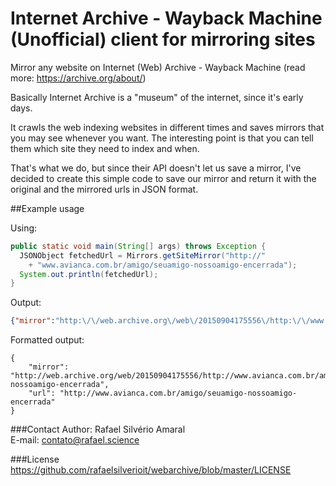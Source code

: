 # Internet Archive - Wayback Machine (Unofficial) client for mirroring sites
Mirror any website on Internet (Web) Archive - Wayback Machine
(read more: https://archive.org/about/)

Basically Internet Archive is a "museum" of the internet, since it's early days.

It crawls the web indexing websites in different times and saves mirrors that you may see whenever you want. The interesting point is that you can tell them which site they need to index and when.

That's what we do, but since their API doesn't let us save a mirror, I've decided to create this simple code to save our mirror and return it with the original and the mirrored urls in JSON format.

##Example usage

Using:
```java
public static void main(String[] args) throws Exception {
  JSONObject fetchedUrl = Mirrors.getSiteMirror("http://"
    + "www.avianca.com.br/amigo/seuamigo-nossoamigo-encerrada");
  System.out.println(fetchedUrl);
}
```

Output: 
```json
{"mirror":"http:\/\/web.archive.org\/web\/20150904175556\/http:\/\/www.avianca.com.br\/amigo\/seuamigo-nossoamigo-encerrada","url":"http:\/\/www.avianca.com.br\/amigo\/seuamigo-nossoamigo-encerrada"}
```

Formatted output: <br />
```
{
    "mirror": "http://web.archive.org/web/20150904175556/http://www.avianca.com.br/amigo/seuamigo-nossoamigo-encerrada",
    "url": "http://www.avianca.com.br/amigo/seuamigo-nossoamigo-encerrada"
}
```
###Contact
Author: Rafael Silvério Amaral<br />
E-mail: contato@rafael.science

###License
https://github.com/rafaelsilverioit/webarchive/blob/master/LICENSE
